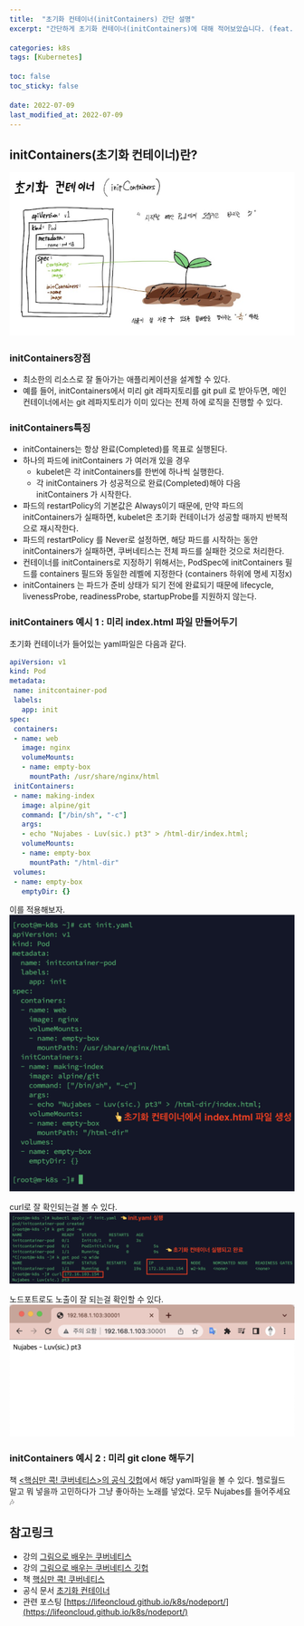 ```yaml
---
title:  "초기화 컨테이너(initContainers) 간단 설명"
excerpt: "간단하게 초기화 컨테이너(initContainers)에 대해 적어보았습니다. (feat. Nujabes)"

categories: k8s
tags: [Kubernetes]

toc: false
toc_sticky: false
 
date: 2022-07-09
last_modified_at: 2022-07-09
---
```


## initContainers(초기화 컨테이너)란?
![초기화 컨테이너를 흙에 비유한 그림](/assets/images/k8s/220709-initcontainer-pic.jpg)




### initContainers장점
* 최소한의 리소스로 잘 돌아가는 애플리케이션을 설계할 수 있다.
* 예를 들어, initContainers에서 미리 git 레파지토리를 git pull 로 받아두면, 메인 컨테이너에서는 git 레파지토리가 이미 있다는 전제 하에 로직을 진행할 수 있다.


### initContainers특징
* initContainers는 항상 완료(Completed)를 목표로 실행된다.
* 하나의 파드에 initContainers 가 여러개 있을 경우
    * kubelet은 각 initContainers를 한번에 하나씩 실행한다.
    * 각 initContainers 가 성공적으로 완료(Completed)해야 다음  initContainers 가 시작한다.
* 파드의 restartPolicy의 기본값은 Always이기 때문에, 만약 파드의 initContainers가 실패하면, kubelet은 초기화 컨테이너가 성공할 때까지 반복적으로 재시작한다. 
* 파드의 restartPolicy 를 Never로 설정하면, 해당 파드를 시작하는 동안 initContainers가 실패하면, 쿠버네티스는 전체 파드를 실패한 것으로 처리한다.
* 컨테이너를 initContainers로 지정하기 위해서는, PodSpec에 initContainers 필드를 containers 필드와 동일한 레벨에 지정한다 (containers  하위에 명세 지정x)
* initContainers 는 파드가 준비 상태가 되기 전에 완료되기 때문에 lifecycle, livenessProbe, readinessProbe, startupProbe를 지원하지 않는다.


### initContainers 예시 1 : 미리 index.html 파일 만들어두기

초기화 컨테이너가 들어있는 yaml파일은 다음과 같다.
```yaml
apiVersion: v1
kind: Pod
metadata:
 name: initcontainer-pod
 labels:
   app: init
spec:
 containers:
 - name: web
   image: nginx
   volumeMounts:
   - name: empty-box
     mountPath: /usr/share/nginx/html
 initContainers:
 - name: making-index
   image: alpine/git
   command: ["/bin/sh", "-c"]
   args:
   - echo "Nujabes - Luv(sic.) pt3" > /html-dir/index.html;
   volumeMounts:
   - name: empty-box
     mountPath: "/html-dir"
 volumes:
 - name: empty-box
   emptyDir: {}
```

이를 적용해보자.
![초기화 컨테이너 yaml 파일](/assets/images/k8s/220709-initcontainer-nujabes-yaml.png)

curl로 잘 확인되는걸 볼 수 있다.
![curl이 잘 작동하는 그림](/assets/images/k8s/220709-initcontainer-nujabes.png)

노드포트로도 노출이 잘 되는걸 확인할 수 있다.
![노드포트로 노출해서 브라우저에서 접근한 그림](/assets/images/k8s/220709-initcontainer-nujabes-nodeport-exposed.png)



### initContainers 예시 2 : 미리 git clone 해두기
책 [<핵심만 콕! 쿠버네티스>의 공식 깃헙](https://github.com/bjpublic/core_kubernetes/blob/master/chapters/05/init-container.yaml)에서 해당 yaml파일을 볼 수 있다.
헬로월드 말고 뭐 넣을까 고민하다가 그냥 좋아하는 노래를 넣었다. 모두 Nujabes를 들어주세요🎶


## 참고링크
* 강의 [그림으로 배우는 쿠버네티스](https://www.inflearn.com/course/%EA%B7%B8%EB%A6%BC%EC%9C%BC%EB%A1%9C-%EB%B0%B0%EC%9A%B0%EB%8A%94-%EC%BF%A0%EB%B2%84%EB%84%A4%ED%8B%B0%EC%8A%A4/dashboard)
* 강의 [그림으로 배우는 쿠버네티스 깃헙](https://github.com/sysnet4admin/_Lecture_k8s_learning.kit/blob/main/ch7/7.6/pod-initContainers.yaml)
* 책 [핵심만 콕! 쿠버네티스](https://www.kyobobook.co.kr/product/detailViewKor.laf?mallGb=KOR&ejkGb=KOR&barcode=9791165920180)
* 공식 문서 [초기화 컨테이너](https://kubernetes.io/ko/docs/concepts/workloads/pods/init-containers/)
* 관련 포스팅 [https://lifeoncloud.github.io/k8s/nodeport/](https://lifeoncloud.github.io/k8s/nodeport/) 